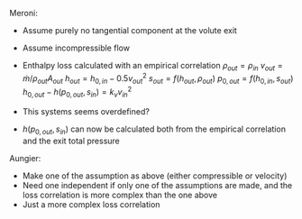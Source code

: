 Meroni: 
- Assume purely no tangential component at the volute exit
- Assume incompressible flow
- Enthalpy loss calculated with an empirical correlation
$\rho_{out} = \rho_{in}$
$v_{out} = \dot{m}/\rho_{out}A_{out}$
$h_{out} = h_{0, in} - 0.5v_{out}^2$
$s_{out} = f(h_{out}, \rho_{out})$
$p_{0,out} = f(h_{0, in}, s_{out})$
$h_{0, out} - h(p_{0,out}, s_{in}) = k_vv_{in}^2$ 

- This systems seems overdefined? 
- $h(p_{0,out}, s_{in})$ can now be calculated both from the empirical correlation and the exit total pressure

Aungier:
- Make one of the assumption as above (either compressible or velocity)
- Need one independent if only one of the assumptions are made, and the loss correlation is more complex than the one above
- Just a more complex loss correlation